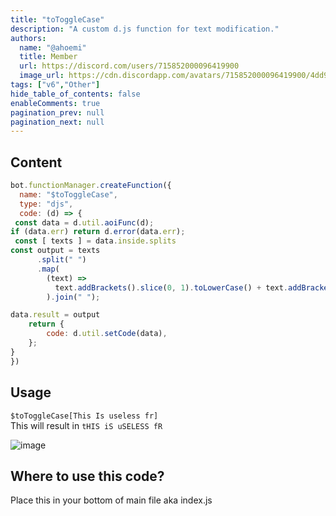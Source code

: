 ```yaml
---
title: "toToggleCase"
description: "A custom d.js function for text modification."
authors:
  name: "@ahoemi"
  title: Member
  url: https://discord.com/users/715852000096419900
  image_url: https://cdn.discordapp.com/avatars/715852000096419900/4dd9ab5b17ca6c07e4da71746cd0eca9.png
tags: ["v6","Other"]
hide_table_of_contents: false
enableComments: true
pagination_prev: null
pagination_next: null
---
```


## Content

```js
bot.functionManager.createFunction({
  name: "$toToggleCase",
  type: "djs",
  code: (d) => {
 const data = d.util.aoiFunc(d);
if (data.err) return d.error(data.err);
 const [ texts ] = data.inside.splits
const output = texts
      .split(" ")
      .map(
        (text) =>
          text.addBrackets().slice(0, 1).toLowerCase() + text.addBrackets().slice(1).toUpperCase(),
        ).join(" ");

data.result = output
    return {
        code: d.util.setCode(data),
    };
}
})
```
## Usage
`$toToggleCase[This Is useless fr]`   
This will result in `tHIS iS uSELESS fR`

![image](https://media.discordapp.net/attachments/902553397281030208/1120917182365306981/image0.jpg)

## Where to use this code?
Place this in your bottom of main file aka index.js
